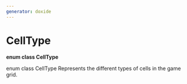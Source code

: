 ```yaml
---
generator: doxide
---
```



# CellType

**enum class CellType**

enum class CellType
Represents the different types of cells in the game grid.


